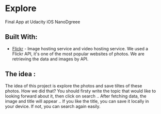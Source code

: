 # Explore
Final App at Udacity iOS NanoDgreee 

## Built With:
* [Flickr](https://www.flickr.com/) - Image hosting service and video hosting service.
We used a Flickr API, it's one of the most popular websites of photos. We are retrieving the data and images by API.


## The idea :
The idea of this project is explore the photos and save tiltes of these photos. How we did that?
You should firsty write the topic that would like to looking forward about it, then click on search ..
After fetching data, the image and title will appear .. If you like the title, you can save it locally in your device.
If not, you can search again easily.


